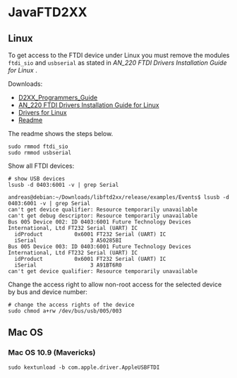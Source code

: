 # JavaFTD2XX


## Linux

To get access to the FTDI device under Linux you must remove the modules `ftdi_sio` and `usbserial`  as stated in  _AN_220 FTDI Drivers Installation Guide for Linux_ .

Downloads:
 * [D2XX_Programmers_Guide][1]
 * [AN_220 FTDI Drivers Installation Guide for Linux][2]
 * [Drivers for Linux](https://ftdichip.com/drivers/d2xx-drivers/)
 * [Readme](https://www.ftdichip.com/Drivers/D2XX/Linux/ReadMe.txt)
 
The readme shows the steps below.

```
sudo rmmod ftdi_sio
sudo rmmod usbserial
```

Show all FTDI devices:

```
# show USB devices
lsusb -d 0403:6001 -v | grep Serial

andreas@debian:~/Downloads/libftd2xx/release/examples/Events$ lsusb -d 0403:6001 -v | grep Serial
can't get device qualifier: Resource temporarily unavailable
can't get debug descriptor: Resource temporarily unavailable
Bus 005 Device 002: ID 0403:6001 Future Technology Devices International, Ltd FT232 Serial (UART) IC
  idProduct          0x6001 FT232 Serial (UART) IC
  iSerial                 3 A50285BI
Bus 005 Device 003: ID 0403:6001 Future Technology Devices International, Ltd FT232 Serial (UART) IC
  idProduct          0x6001 FT232 Serial (UART) IC
  iSerial                 3 A91BT6R0
can't get device qualifier: Resource temporarily unavailable
```

Change the access right to allow non-root access for the selected device by bus and device number:

```
# change the access rights of the device
sudo chmod a+rw /dev/bus/usb/005/003
```

## Mac OS

### Mac OS 10.9 (Mavericks)

```
sudo kextunload -b com.apple.driver.AppleUSBFTDI
```



[1]: https://www.ftdichip.com/Support/Documents/ProgramGuides/D2XX_Programmer%27s_Guide(FT_000071).pdf
[2]: https://ftdichip.com/wp-content/uploads/2020/08/AN_220_FTDI_Drivers_Installation_Guide_for_Linux-1.pdf